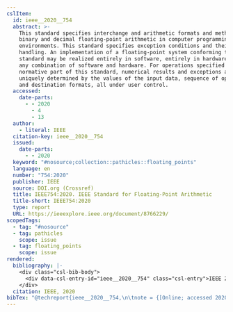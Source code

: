 ```yaml
---
cslItem:
  id: ieee__2020__754
  abstract: >-
    This standard specifies interchange and arithmetic formats and methods for
    binary and decimal floating-point arithmetic in computer programming
    environments. This standard specifies exception conditions and their default
    handling. An implementation of a floating-point system conforming to this
    standard may be realized entirely in software, entirely in hardware, or in
    any combination of software and hardware. For operations specified in the
    normative part of this standard, numerical results and exceptions are
    uniquely determined by the values of the input data, sequence of operations,
    and destination formats, all under user control.
  accessed:
    date-parts:
      - - 2020
        - 4
        - 13
  author:
    - literal: IEEE
  citation-key: ieee__2020__754
  issued:
    date-parts:
      - - 2020
  keyword: "#nosource;collection::pathicles::floating_points"
  language: en
  number: "754:2020"
  publisher: IEEE
  source: DOI.org (Crossref)
  title: IEEE754:2020. IEEE Standard for Floating-Point Arithmetic
  title-short: IEEE754:2020
  type: report
  URL: https://ieeexplore.ieee.org/document/8766229/
scopedTags:
  - tag: "#nosource"
  - tag: pathicles
    scope: issue
  - tag: floating_points
    scope: issue
rendered:
  bibliography: |-
    <div class="csl-bib-body">
      <div data-csl-entry-id="ieee__2020__754" class="csl-entry">IEEE 2020 <i>IEEE754:2020. IEEE Standard for Floating-Point Arithmetic</i>. 754:2020. IEEE. Available at: https://ieeexplore.ieee.org/document/8766229/ (Accessed: April 13, 2020).</div>
    </div>
  citation: IEEE, 2020
bibTex: "@techreport{ieee__2020__754,\n\tnote = {[Online; accessed 2020-04-13]},\n\tauthor = {{IEEE}},\n\tyear = {2020},\n\tnumber = {754:2020},\n\tinstitution = {IEEE},\n\ttitle = {IEEE754:2020. {IEEE} {Standard} for {Floating}-{Point} {Arithmetic}},\n}\n\n"
---
```

